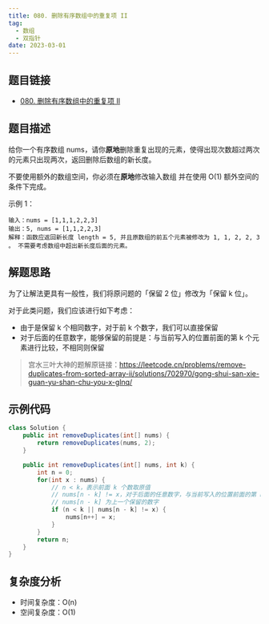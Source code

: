 ```yaml
---
title: 080. 删除有序数组中的重复项 II
tag:
  - 数组
  - 双指针
date: 2023-03-01
---
```


## 题目链接

- [080. 删除有序数组中的重复项 II](https://leetcode.cn/problems/remove-duplicates-from-sorted-array-ii/)

## 题目描述 <Badge text="中等" type="warning"/>

给你一个有序数组 nums，请你**原地**删除重复出现的元素，使得出现次数超过两次的元素只出现两次，返回删除后数组的新长度。

不要使用额外的数组空间，你必须在**原地**修改输入数组 并在使用 O(1) 额外空间的条件下完成。

示例 1：

```
输入：nums = [1,1,1,2,2,3]
输出：5, nums = [1,1,2,2,3]
解释：函数应返回新长度 length = 5, 并且原数组的前五个元素被修改为 1, 1, 2, 2, 3 。 不需要考虑数组中超出新长度后面的元素。
```

## 解题思路

为了让解法更具有一般性，我们将原问题的「保留 2 位」修改为「保留 k 位」。

对于此类问题，我们应该进行如下考虑：

- 由于是保留 k 个相同数字，对于前 k 个数字，我们可以直接保留
- 对于后面的任意数字，能够保留的前提是：与当前写入的位置前面的第 k 个元素进行比较，不相同则保留

> 宫水三叶大神的题解原链接：https://leetcode.cn/problems/remove-duplicates-from-sorted-array-ii/solutions/702970/gong-shui-san-xie-guan-yu-shan-chu-you-x-glnq/

## 示例代码

```java
class Solution {
    public int removeDuplicates(int[] nums) {
        return removeDuplicates(nums, 2);
    }

    public int removeDuplicates(int[] nums, int k) {
        int n = 0;
        for(int x : nums) {
            // n < k，表示前面 k 个数取原值
            // nums[n - k] != x，对于后面的任意数字，与当前写入的位置前面的第 k 个元素进行比较，不相同则保留
            // nums[n - k] 为上一个保留的数字
            if (n < k || nums[n - k] != x) {
                nums[n++] = x;
            }
        }
        return n;
    }
}
```

## 复杂度分析

- 时间复杂度：O(n)
- 空间复杂度：O(1)